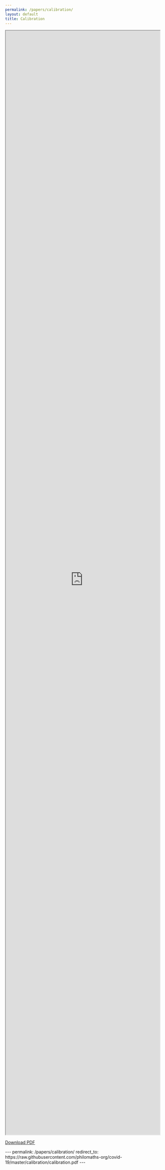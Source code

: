 ```yaml
---
permalink: /papers/calibration/
layout: default
title: Calibration
---
```

<iframe src="https://raw.githubusercontent.com/philomaths-org/covid-19/master/calibration/calibration.pdf#view=FitH" style="width:100%;height:90vh" loading="lazy"></iframe>
<p><a href="https://raw.githubusercontent.com/philomaths-org/covid-19/master/calibration/calibration.pdf">Download PDF</a></p>---
permalink: /papers/calibration/
redirect_to: https://raw.githubusercontent.com/philomaths-org/covid-19/master/calibration/calibration.pdf
---
